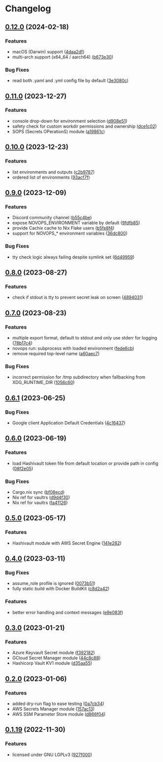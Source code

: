 # Changelog

## [0.12.0](https://github.com/PierreBeucher/novops/compare/v0.11.0...v0.12.0) (2024-02-18)


### Features

* macOS (Darwin) support ([4daa2df](https://github.com/PierreBeucher/novops/commit/4daa2dfc22bbe55dfb53c7e1f8a2ae9960126a69))
* multi-arch support (x64_64 / aarch64) ([b673e30](https://github.com/PierreBeucher/novops/commit/b673e30e66ce7cb21418c8299a36f921ebdf59c5))


### Bug Fixes

* read both .yaml and .yml config file by default ([3e3080c](https://github.com/PierreBeucher/novops/commit/3e3080cd70dc54fc795f3d50ae9efc3ff2cec728))

## [0.11.0](https://github.com/PierreBeucher/novops/compare/v0.10.0...v0.11.0) (2023-12-27)


### Features

* console drop-down for environment selection ([d908e51](https://github.com/PierreBeucher/novops/commit/d908e518f3d529ed3388f6d2b650a12ce2077bee))
* safety check for custom workdir permissions and ownership ([dce1c02](https://github.com/PierreBeucher/novops/commit/dce1c02783a3799c73b6c10d4c536430c3917d3c))
* SOPS (Secrets OPerationS) module ([a19861c](https://github.com/PierreBeucher/novops/commit/a19861c2a929106f7c5ab520220f9bb862d63953))

## [0.10.0](https://github.com/PierreBeucher/novops/compare/v0.9.0...v0.10.0) (2023-12-23)


### Features

* list environments and outputs ([c2b9787](https://github.com/PierreBeucher/novops/commit/c2b97878081927c8e72941c4bff473e54c1b9f0a))
* ordered list of environments ([93acf7f](https://github.com/PierreBeucher/novops/commit/93acf7fb2d64d71df817df8e3c3c290b17da5607))

## [0.9.0](https://github.com/PierreBeucher/novops/compare/v0.8.0...v0.9.0) (2023-12-09)


### Features

* Discord community channel ([b55c4be](https://github.com/PierreBeucher/novops/commit/b55c4bea40660648d1b1a57895f49a624c0ba98b))
* expose NOVOPS_ENVIRONMENT variable by default ([9fdfb85](https://github.com/PierreBeucher/novops/commit/9fdfb85dc60d1fb8e757fbf8e5dec40314f83406))
* provide Cachix cache to Nix Flake users ([b5fe8f4](https://github.com/PierreBeucher/novops/commit/b5fe8f427764a7e7fb4090d71e3255e6bee7c0a7))
* support for NOVOPS_* environment variables ([36dc800](https://github.com/PierreBeucher/novops/commit/36dc800b95858f4b4fa965c1939229bcab93fdde))


### Bug Fixes

* tty check logic always failing despite symlink set ([6d49959](https://github.com/PierreBeucher/novops/commit/6d49959184fb7d8c915eb6329b53ee99092d0a3f))

## [0.8.0](https://github.com/PierreBeucher/novops/compare/v0.7.0...v0.8.0) (2023-08-27)


### Features

* check if stdout is tty to prevent secret leak on screen ([4894031](https://github.com/PierreBeucher/novops/commit/48940311e8b15aee7e5fdf41d05add15457cf209))

## [0.7.0](https://github.com/PierreBeucher/novops/compare/v0.6.1...v0.7.0) (2023-08-23)


### Features

* multiple export format, default to stdout and only use stderr for logging ([78b17c4](https://github.com/PierreBeucher/novops/commit/78b17c4e0ef32bde7740c21216cbf4b20a99104a))
* novops run: subprocess with loaded environment ([fede6cb](https://github.com/PierreBeucher/novops/commit/fede6cba0a51d74e5f02c95b968b6fd782a6415c))
* remove required top-level name ([a60aec7](https://github.com/PierreBeucher/novops/commit/a60aec7b77d6a1e2198e395bd7bf11806319a955))


### Bug Fixes

* incorrect permission for /tmp subdirectory when fallbacking from XDG_RUNTIME_DIR ([1056c60](https://github.com/PierreBeucher/novops/commit/1056c60a9cacb1ac72f6e17b507ef0103831048f))

## [0.6.1](https://github.com/PierreBeucher/novops/compare/v0.6.0...v0.6.1) (2023-06-25)


### Bug Fixes

* Google client Application Default Credentials ([4c16437](https://github.com/PierreBeucher/novops/commit/4c1643796e9db7488119ffc98e2fc7da654972d0))

## [0.6.0](https://github.com/PierreBeucher/novops/compare/v0.5.0...v0.6.0) (2023-06-19)


### Features

* load Hashivault token file from default location or provide path in config ([08f2e05](https://github.com/PierreBeucher/novops/commit/08f2e058c6508954fe4f018e052bf69d90061f51))


### Bug Fixes

* Cargo.nix sync ([bf08ecd](https://github.com/PierreBeucher/novops/commit/bf08ecd97e631bd6317359da563a30ce8b3d7e7e))
* Nix ref for vaultrs ([d9d4f30](https://github.com/PierreBeucher/novops/commit/d9d4f30540e65fd2380e45be8021f829296f8b87))
* Nix ref for vaultrs ([fa41126](https://github.com/PierreBeucher/novops/commit/fa411267e25dedef4ef3be0c0f29553a6759ea20))

## [0.5.0](https://github.com/PierreBeucher/novops/compare/v0.4.0...v0.5.0) (2023-05-17)


### Features

* Hashivault module with AWS Secret Engine ([141e282](https://github.com/PierreBeucher/novops/commit/141e282394cad8d7c2cece9077113861c366e986))



## [0.4.0](https://github.com/PierreBeucher/novops/compare/v0.3.0...v0.4.0) (2023-03-11)


### Bug Fixes

* assume_role profile is ignored ([0073b51](https://github.com/PierreBeucher/novops/commit/0073b514345b27a5c9b7004baa7f445ad5915920))
* fully static build with Docker BuildKit ([c8d2a42](https://github.com/PierreBeucher/novops/commit/c8d2a42c412c7b92847d436a0387b1aafb026593))


### Features

* better error handling and context messages ([e9e083f](https://github.com/PierreBeucher/novops/commit/e9e083f587aa2219a84a92f30aadbf40a4e6af18))



## [0.3.0](https://github.com/PierreBeucher/novops/compare/v0.2.0...v0.3.0) (2023-01-21)


### Features

* Azure Keyvault Secret module ([f392182](https://github.com/PierreBeucher/novops/commit/f392182fe4ebb15ee54cdc32dbad40b8e87f6622))
* GCloud Secret Manager module ([44c8c88](https://github.com/PierreBeucher/novops/commit/44c8c880657da777a59854bb7f61f858975370a9))
* Hashicorp Vault KV1 module ([d35aa55](https://github.com/PierreBeucher/novops/commit/d35aa5597fb614f31129f7d0e7e79f03f66be66f))



## [0.2.0](https://github.com/PierreBeucher/novops/compare/v0.1.19...v0.2.0) (2023-01-06)


### Features

* added dry-run flag to ease testing ([0a7cb34](https://github.com/PierreBeucher/novops/commit/0a7cb3463fa9f2c4a0c24b2e5dfb23c4fc3685a6))
* AWS Secrets Manager module ([157ac13](https://github.com/PierreBeucher/novops/commit/157ac1324005fba464e8ccc3619ece8725139393))
* AWS SSM Parameter Store module ([d866f04](https://github.com/PierreBeucher/novops/commit/d866f04754503b44c353428d2e003e0cce1abe73))


## [0.1.19](https://github.com/PierreBeucher/novops/compare/v0.1.18...v0.1.19) (2022-11-30)


### Features

* licensed under GNU LGPLv3 ([927f000](https://github.com/PierreBeucher/novops/commit/927f000e5282cc5de70709879494526c90c1ded8))
